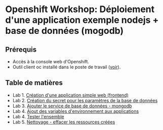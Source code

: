 # Openshift Workshop: Déploiement d'une application exemple nodejs + base de données (mogodb)

## Prérequis
- Accès à la console web d'Openshift.
- Outil client oc installé dans le poste de travail ([voir](../../Outils/OC/README.md#installation-de-openshift-cli-oc)).

## Table de matières
- Lab 1. [Création d'une application simple web (frontend)](1-Creation-Application-NodeJS.md)
- Lab 2. [Création du secret pour les paramètres de la base de données](2-Creation-Secret-BD.md)
- Lab 3. [Ajouter le service de base de données - mongodb](3-Ajout-du-Service-MongoDB.md)
- Lab 4. [Ajout des variables d'environnement aux applications](4-Ajout-Variables-Env.md)
- Lab 4. [Tester l'ensemble](5-Tester-LEnsemble.md)
- Lab 5. [Nettoyage - effacer les ressources créées](../../Outils/OC/README.md#nettoyage-effacer-les-ressources-créées)